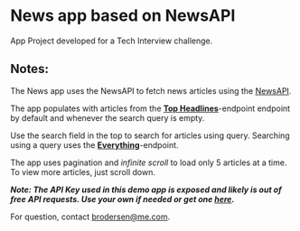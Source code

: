 # News app based on NewsAPI
App Project developed for a Tech Interview challenge.

## Notes:

The News app uses the NewsAPI to fetch news articles using the [NewsAPI](https://newsapi.org).

The app populates with articles from the **[Top Headlines](https://newsapi.org/docs/endpoints/top-headlines)**-endpoint endpoint by default and whenever the search query is empty.

Use the search field in the top to search for articles using query. Searching using a query uses the **[Everything](https://newsapi.org/docs/endpoints/everything)**-endpoint.

The app uses pagination and _infinite scroll_ to load only 5 articles at a time. To view more articles, just scroll down.

***Note: The API Key used in this demo app is exposed and likely is out of free API requests. Use your own if needed or get one [here](https://newsapi.org/register).***

For question, contact [brodersen@me.com](mailto:brodersen@me.com).
